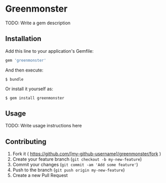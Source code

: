 # Greenmonster

TODO: Write a gem description

## Installation

Add this line to your application's Gemfile:

```ruby
gem 'greenmonster'
```

And then execute:

    $ bundle

Or install it yourself as:

    $ gem install greenmonster

## Usage

TODO: Write usage instructions here

## Contributing

1. Fork it ( https://github.com/[my-github-username]/greenmonster/fork )
2. Create your feature branch (`git checkout -b my-new-feature`)
3. Commit your changes (`git commit -am 'Add some feature'`)
4. Push to the branch (`git push origin my-new-feature`)
5. Create a new Pull Request
